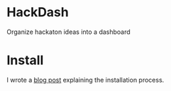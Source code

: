 HackDash
========

Organize hackaton ideas into a dashboard

Install
===========

I wrote a [blog post](http://zajdband.com.ar/installing-hackdash) explaining the installation process.
